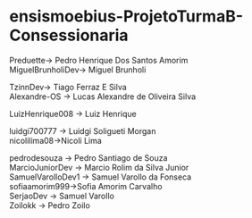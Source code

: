 # ensismoebius-ProjetoTurmaB-Consessionaria
Preduette-> Pedro Henrique Dos Santos Amorim    
MiguelBrunholiDev-> Miguel Brunholi  

TzinnDev-> Tiago Ferraz E Silva  
Alexandre-OS -> Lucas Alexandre de Oliveira Silva  

LuizHenrique008 -> Luiz Henrique  

luidgi700777 -> Luidgi Soligueti Morgan  
nicolilima08->Nicoli Lima  

pedrodesouza -> Pedro Santiago de Souza  
MarcioJuniorDev -> Marcio Rolim da Silva Junior  
SamuelVarolloDev1 -> Samuel Varollo da Fonseca  
sofiaamorim999->Sofia Amorim Carvalho  
SerjaoDev -> Samuel Varollo  
Zoilokk -> Pedro Zoilo
